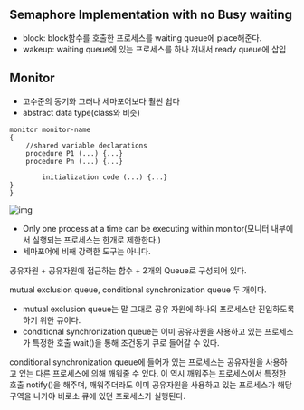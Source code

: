 ## Semaphore Implementation with no Busy waiting

- block: block함수를 호출한 프로세스를 waiting queue에 place해준다.
- wakeup: waiting queue에 있는 프로세스를 하나 꺼내서 ready queue에 삽입

## Monitor
- 고수준의 동기화 그러나 세마포어보다 훨씬 쉽다
- abstract data type(class와 비슷)

```
monitor monitor-name
{
    //shared variable declarations
    procedure P1 (...) {...}
    procedure Pn (...) {...}

        initialization code (...) {...}
}
}
```
![img](https://user-images.githubusercontent.com/59256704/145119745-7c71f3bc-b6bc-40d2-b6f6-e4b23b9f9153.png)
- Only one process at a time can be executing within monitor(모니터 내부에서 실행되는 프로세스는 한개로 제한한다.)
- 세마포어에 비해 강력한 도구는 아니다.

공유자원 + 공유자원에 접근하는 함수 + 2개의 Queue로 구성되어 있다.

mutual exclusion queue, conditional synchronization queue 두 개이다.

- mutual exclusion queue는 말 그대로 공유 자원에 하나의 프로세스만 진입하도록 하기 위한 큐이다.
- conditional synchronization queue는 이미 공유자원을 사용하고 있는 프로세스가 특정한 호출 wait()을 통해 조건동기 큐로 들어갈 수 있다.

conditional synchronization queue에 들어가 있는 프로세스는 공유자원을 사용하고 있는 다른 프로세스에 의해 깨워줄 수 있다. 이 역시 깨워주는 프로세스에서 특정한 호출 notify()을 해주며,
깨워주더라도 이미 공유자원을 사용하고 있는 프로세스가 해당 구역을 나가야 비로소 큐에 있던 프로세스가 실행된다.

